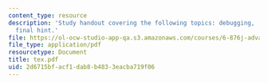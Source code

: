 ```yaml
---
content_type: resource
description: 'Study handout covering the following topics: debugging, .dvi, and one
  final hint.'
file: https://ol-ocw-studio-app-qa.s3.amazonaws.com/courses/6-876j-advanced-topics-in-cryptography-spring-2003/2d6715bfacf1dab8b4833eacba719f06_tex.pdf
file_type: application/pdf
resourcetype: Document
title: tex.pdf
uid: 2d6715bf-acf1-dab8-b483-3eacba719f06
---
```

